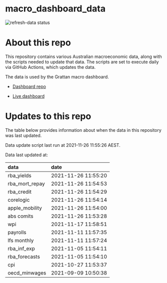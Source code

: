 
<!-- README.md is generated from README.Rmd. Please edit that file -->

# macro\_dashboard\_data

<!-- badges: start -->

![refresh-data
status](https://github.com/grattan/macro_dashboard_data/workflows/refresh-data/badge.svg)

<!-- badges: end -->

# About this repo

This repository contains various Australian macroeconomic data, along
with the scripts needed to update that data. The scripts are set to
execute daily via GitHub Actions, which updates the data.

The data is used by the Grattan macro dashboard.

  - [Dashboard repo](https://github.com/grattan/macrodashboard)

  - [Live dashboard](https://mattcowgill.shinyapps.io/macrodashboard/)

# Updates to this repo

The table below provides information about when the data in this
repository was last updated.

Data update script last run at 2021-11-26 11:55:26 AEST.

Data last updated at:

| data             | date                |
| :--------------- | :------------------ |
| rba\_yields      | 2021-11-26 11:55:20 |
| rba\_mort\_repay | 2021-11-26 11:54:53 |
| rba\_credit      | 2021-11-26 11:54:29 |
| corelogic        | 2021-11-26 11:54:14 |
| apple\_mobility  | 2021-11-26 11:54:00 |
| abs comits       | 2021-11-26 11:53:28 |
| wpi              | 2021-11-17 11:58:51 |
| payrolls         | 2021-11-11 11:57:35 |
| lfs monthly      | 2021-11-11 11:57:24 |
| rba\_inf\_exp    | 2021-11-05 11:54:11 |
| rba\_forecasts   | 2021-11-05 11:54:10 |
| cpi              | 2021-10-27 11:53:37 |
| oecd\_minwages   | 2021-09-09 10:50:38 |
